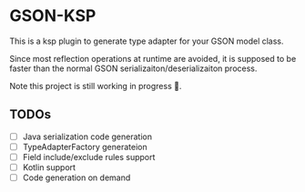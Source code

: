 # GSON-KSP

This is a ksp plugin to generate type adapter for your GSON model class.

Since most reflection operations at runtime are avoided, it is supposed to be faster than the normal GSON serializaiton/deserializaiton process.

Note this project is still working in progress 🚧.

## TODOs

- [ ] Java serialization code generation
- [ ] TypeAdapterFactory generateion
- [ ] Field include/exclude rules support
- [ ] Kotlin support
- [ ] Code generation on demand
